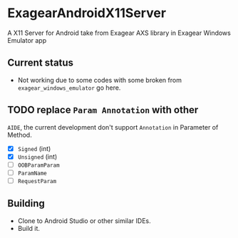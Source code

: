 # ExagearAndroidX11Server
A X11 Server for Android take from Exagear AXS library in Exagear Windows Emulator app

## Current status
- Not working due to some codes with some broken from `exagear_windows_emulator` go here.

## TODO replace `Param Annotation` with other
`AIDE`, the current development don't support `Annotation` in Parameter of Method.
- [x] `Signed` (int)
- [x] `Unsigned` (int)
- [ ] `OOBParamParam`
- [ ] `ParamName`
- [ ] `RequestParam`

## Building
- Clone to Android Studio or other similar IDEs.
- Build it.

